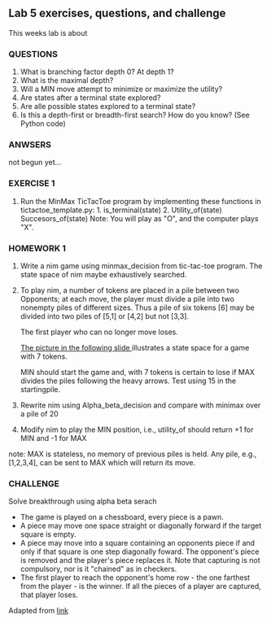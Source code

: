 ## Lab 5 exercises, questions, and challenge

This weeks lab is about

### QUESTIONS

1. What is branching factor depth 0? At depth 1?
2. What is the maximal depth?
3. Will a MIN move attempt to minimize or maximize the utility?
4. Are states after a terminal state explored?
5. Are alle possible states explored to a terminal state?
6. Is this a depth-first or breadth-first search? How do you know? (See Python code)

### ANWSERS

not begun yet...

### EXERCISE 1

1. Run the MinMax TicTacToe program by implementing these functions in tictactoe_template.py: 1. is_terminal(state) 2. Utility_of(state)
   Succesors_of(state)
   Note: You will play as "O", and the computer plays "X".

### HOMEWORK 1

1. Write a nim game using minmax_decision from tic-tac-toe program. The state space of nim maybe exhaustively searched.

2. To play nim, a number of tokens are placed in a pile between two Opponents; at each move, the player must divide a pile into two nonempty piles of different sizes. Thus a pile of six tokens [6] may be divided into two piles of [5,1] or [4,2] but not [3,3].

   The first player who can no longer move loses.

   [The picture in the following slide ](NimSearchTree.png)illustrates a state space for a game with 7 tokens.

   MIN should start the game and, with 7 tokens is certain to lose if MAX divides the piles following the heavy arrows. Test using 15 in the startingpile.

3. Rewrite nim using Alpha_beta_decision and compare with minimax over a pile of 20
4. Modify nim to play the MIN position, i.e., utility_of should return +1 for MIN and -1 for MAX

note: MAX is stateless, no memory of previous piles is held. Any pile, e.g., [1,2,3,4], can be sent to MAX which will return its move.

### CHALLENGE

Solve breakthrough using alpha beta serach

- The game is played on a chessboard, every piece is a pawn.
- A piece may move one space straight or diagonally forward if the target square is empty.
- A piece may move into a square containing an opponents piece if and only if that square is one step diagonally foward. The opponent's piece is removed and the player's piece replaces it. Note that capturing is not compulsory, nor is it "chained" as in checkers.
- The first player to reach the opponent's home row - the one farthest from the player - is the winner. If all the pieces of a player are captured, that player loses.

Adapted from [link](<https://en.wikipedia.org/wiki/Breakthrough_(board_game)>)
